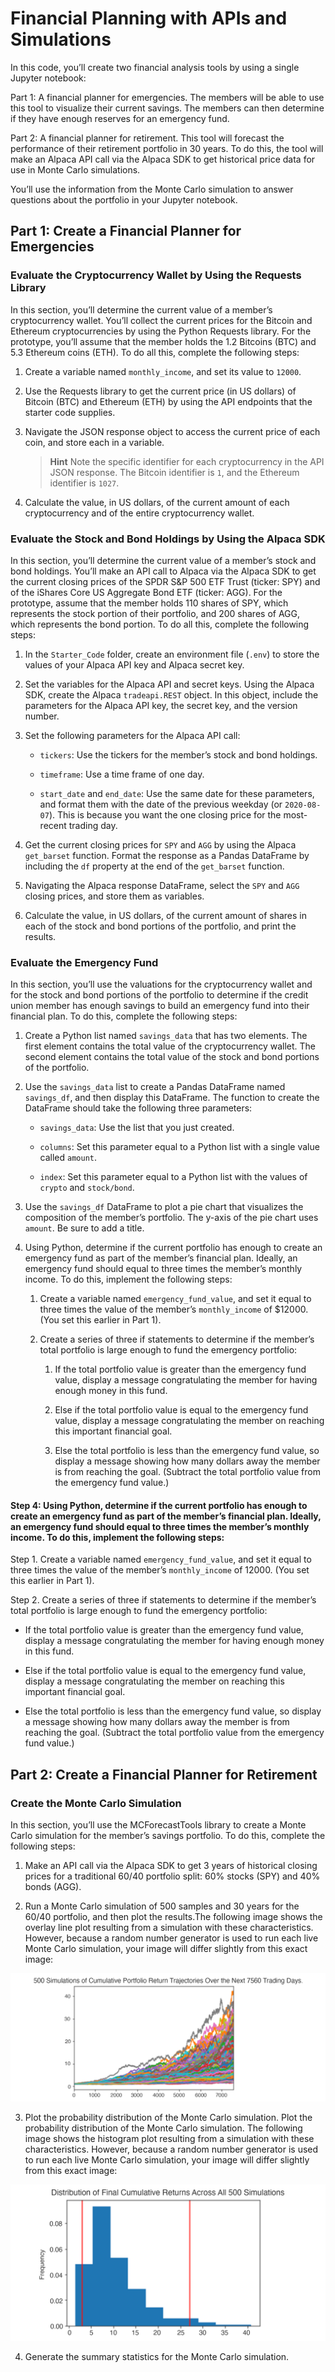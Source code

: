 # Financial Planning with APIs and Simulations

In this code, you’ll create two financial analysis tools by using a single Jupyter notebook:

Part 1: A financial planner for emergencies. The members will be able to use this tool to visualize their current savings. The members can then determine if they have enough reserves for an emergency fund.

Part 2: A financial planner for retirement. This tool will forecast the performance of their retirement portfolio in 30 years. To do this, the tool will make an Alpaca API call via the Alpaca SDK to get historical price data for use in Monte Carlo simulations.

You’ll use the information from the Monte Carlo simulation to answer questions about the portfolio in your Jupyter notebook.





## Part 1: Create a Financial Planner for Emergencies



### Evaluate the Cryptocurrency Wallet by Using the Requests Library

In this section, you’ll determine the current value of a member’s cryptocurrency wallet. You’ll collect the current prices for the Bitcoin and Ethereum cryptocurrencies by using the Python Requests library. For the prototype, you’ll assume that the member holds the 1.2 Bitcoins (BTC) and 5.3 Ethereum coins (ETH). To do all this, complete the following steps:

1. Create a variable named `monthly_income`, and set its value to `12000`.

2. Use the Requests library to get the current price (in US dollars) of Bitcoin (BTC) and Ethereum (ETH) by using the API endpoints that the starter code supplies.

3. Navigate the JSON response object to access the current price of each coin, and store each in a variable.

    > **Hint** Note the specific identifier for each cryptocurrency in the API JSON response. The Bitcoin identifier is `1`, and the Ethereum identifier is `1027`.

4. Calculate the value, in US dollars, of the current amount of each cryptocurrency and of the entire cryptocurrency wallet.





### Evaluate the Stock and Bond Holdings by Using the Alpaca SDK

In this section, you’ll determine the current value of a member’s stock and bond holdings. You’ll make an API call to Alpaca via the Alpaca SDK to get the current closing prices of the SPDR S&P 500 ETF Trust (ticker: SPY) and of the iShares Core US Aggregate Bond ETF (ticker: AGG). For the prototype, assume that the member holds 110 shares of SPY, which represents the stock portion of their portfolio, and 200 shares of AGG, which represents the bond portion. To do all this, complete the following steps:

1. In the `Starter_Code` folder, create an environment file (`.env`) to store the values of your Alpaca API key and Alpaca secret key.

2. Set the variables for the Alpaca API and secret keys. Using the Alpaca SDK, create the Alpaca `tradeapi.REST` object. In this object, include the parameters for the Alpaca API key, the secret key, and the version number.

3. Set the following parameters for the Alpaca API call:

    - `tickers`: Use the tickers for the member’s stock and bond holdings.

    - `timeframe`: Use a time frame of one day.

    - `start_date` and `end_date`: Use the same date for these parameters, and format them with the date of the previous weekday (or `2020-08-07`). This is because you want the one closing price for the most-recent trading day.

4. Get the current closing prices for `SPY` and `AGG` by using the Alpaca `get_barset` function. Format the response as a Pandas DataFrame by including the `df` property at the end of the `get_barset` function.

5. Navigating the Alpaca response DataFrame, select the `SPY` and `AGG` closing prices, and store them as variables.

6. Calculate the value, in US dollars, of the current amount of shares in each of the stock and bond portions of the portfolio, and print the results.


### Evaluate the Emergency Fund

In this section, you’ll use the valuations for the cryptocurrency wallet and for the stock and bond portions of the portfolio to determine if the credit union member has enough savings to build an emergency fund into their financial plan. To do this, complete the following steps:

1. Create a Python list named `savings_data` that has two elements. The first element contains the total value of the cryptocurrency wallet. The second element contains the total value of the stock and bond portions of the portfolio.

2. Use the `savings_data` list to create a Pandas DataFrame named `savings_df`, and then display this DataFrame. The function to create the DataFrame should take the following three parameters:

    - `savings_data`: Use the list that you just created.

    - `columns`: Set this parameter equal to a Python list with a single value called `amount`.

    - `index`: Set this parameter equal to a Python list with the values of `crypto` and `stock/bond`.

3. Use the `savings_df` DataFrame to plot a pie chart that visualizes the composition of the member’s portfolio. The y-axis of the pie chart uses `amount`. Be sure to add a title.

4. Using Python, determine if the current portfolio has enough to create an emergency fund as part of the member’s financial plan. Ideally, an emergency fund should equal to three times the member’s monthly income. To do this, implement the following steps:

    1. Create a variable named `emergency_fund_value`, and set it equal to three times the value of the member’s `monthly_income` of $12000. (You set this earlier in Part 1).

    2. Create a series of three if statements to determine if the member’s total portfolio is large enough to fund the emergency portfolio:

        1. If the total portfolio value is greater than the emergency fund value, display a message congratulating the member for having enough money in this fund.

        2. Else if the total portfolio value is equal to the emergency fund value, display a message congratulating the member on reaching this important financial goal.

        3. Else the total portfolio is less than the emergency fund value, so display a message showing how many dollars away the member is from reaching the goal. (Subtract the total portfolio value from the emergency fund value.)



#### Step 4: Using Python, determine if the current portfolio has enough to create an emergency fund as part of the member’s financial plan. Ideally, an emergency fund should equal to three times the member’s monthly income. To do this, implement the following steps:

Step 1. Create a variable named `emergency_fund_value`, and set it equal to three times the value of the member’s `monthly_income` of 12000. (You set this earlier in Part 1).

Step 2. Create a series of three if statements to determine if the member’s total portfolio is large enough to fund the emergency portfolio:

* If the total portfolio value is greater than the emergency fund value, display a message congratulating the member for having enough money in this fund.

* Else if the total portfolio value is equal to the emergency fund value, display a message congratulating the member on reaching this important financial goal.

* Else the total portfolio is less than the emergency fund value, so display a message showing how many dollars away the member is from reaching the goal. (Subtract the total portfolio value from the emergency fund value.)




## Part 2: Create a Financial Planner for Retirement





### Create the Monte Carlo Simulation

In this section, you’ll use the MCForecastTools library to create a Monte Carlo simulation for the member’s savings portfolio. To do this, complete the following steps:

1. Make an API call via the Alpaca SDK to get 3 years of historical closing prices for a traditional 60/40 portfolio split: 60% stocks (SPY) and 40% bonds (AGG).

2. Run a Monte Carlo simulation of 500 samples and 30 years for the 60/40 portfolio, and then plot the results.The following image shows the overlay line plot resulting from a simulation with these characteristics. However, because a random number generator is used to run each live Monte Carlo simulation, your image will differ slightly from this exact image:

![A screenshot depicts the resulting plot.](Images/5-4-monte-carlo-line-plot.png)

3. Plot the probability distribution of the Monte Carlo simulation. Plot the probability distribution of the Monte Carlo simulation. The following image shows the histogram plot resulting from a simulation with these characteristics. However, because a random number generator is used to run each live Monte Carlo simulation, your image will differ slightly from this exact image:

![A screenshot depicts the histogram plot.](Images/5-4-monte-carlo-histogram.png)

4. Generate the summary statistics for the Monte Carlo simulation.


